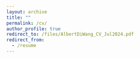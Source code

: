 ```yaml
---
layout: archive
title: ""
permalink: /cv/
author_profile: true
redirect_to: /files/AlbertDiWang_CV_Jul2024.pdf
redirect_from:
  - /resume
---
```

